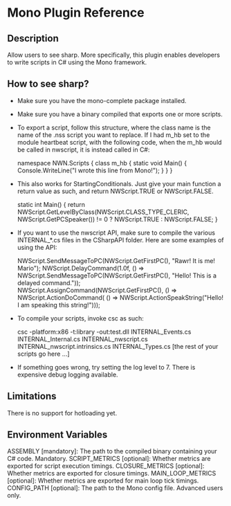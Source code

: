# Mono Plugin Reference

## Description

Allow users to see sharp. More specifically, this plugin enables developers to write scripts in C# using the Mono framework.

## How to see sharp?

- Make sure you have the mono-complete package installed.
- Make sure you have a binary compiled that exports one or more scripts.

- To export a script, follow this structure, where the class name is the name of the .nss script you want to replace. If I had m_hb set to the module heartbeat script, with the following code, when the m_hb would be called in nwscript, it is instead called in C#:

    namespace NWN.Scripts
    {
        class m_hb
        {
            static void Main()
            {
                Console.WriteLine("I wrote this line from Mono!");
            }
        }
    }

- This also works for StartingConditionals. Just give your main function a return value as such, and return NWScript.TRUE or NWScript.FALSE.

    static int Main()
    {
        return NWScript.GetLevelByClass(NWScript.CLASS_TYPE_CLERIC, NWScript.GetPCSpeaker()) != 0 ? NWScript.TRUE : NWScript.FALSE;
    }

- If you want to use the nwscript API, make sure to compile the various INTERNAL_*.cs files in the CSharpAPI folder. Here are some examples of using the API:

    NWScript.SendMessageToPC(NWScript.GetFirstPC(), "Rawr! It is me! Mario");
    NWScript.DelayCommand(1.0f, () => NWScript.SendMessageToPC(NWScript.GetFirstPC(), "Hello! This is a delayed command."));
    NWScript.AssignCommand(NWScript.GetFirstPC(), () => NWScript.ActionDoCommand(
                () => NWScript.ActionSpeakString("Hello! I am speaking this string!")));

- To compile your scripts, invoke csc as such:

    csc -platform:x86 -t:library -out:test.dll INTERNAL_Events.cs INTERNAL_Internal.cs INTERNAL_nwscript.cs INTERNAL_nwscript.intrinsics.cs INTERNAL_Types.cs [the rest of your scripts go here ...]

- If something goes wrong, try setting the log level to 7. There is expensive debug logging available.

## Limitations

There is no support for hotloading yet.

## Environment Variables

ASSEMBLY [mandatory]: The path to the compiled binary containing your C# code. Mandatory.
SCRIPT_METRICS [optional]: Whether metrics are exported for script execution timings.
CLOSURE_METRICS [optional]: Whether metrics are exported for closure timings.
MAIN_LOOP_METRICS [optional]: Whether metrics are exported for main loop tick timings.
CONFIG_PATH [optional]: The path to the Mono config file. Advanced users only.
